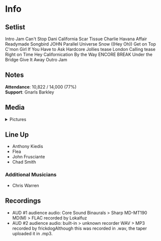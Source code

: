 # Info

## Setlist

Intro Jam
Can't Stop
Dani California
Scar Tissue
Charlie
Havana Affair
Readymade
Songbird JOHN
Parallel Universe
Snow ((Hey Oh))
Get on Top
C'mon Girl
If You Have to Ask
Hardcore Jollies tease
London Calling tease
Right on Time
Hey
Californication
By the Way
ENCORE BREAK
Under the Bridge
Give It Away
Outro Jam

## Notes

**Attendance**: 10,822 / 14,000 (77%)
<br>
**Support**: Gnarls Barkley

## Media 

<details>
  <summary>Pictures</summary>
  <!--<img alt="Setlist" title="Setlist" src="_.jpg" height="200" />
  <img alt="Clipping" title="Clipping" src="_.jpg" height="200" />
  <img alt="Flyer" title="Flyer" src="_.jpg" height="200" />-->
</details>

## Line Up

* Anthony Kiedis
* Flea
* John Frusciante
* Chad Smith

### Additional Musicians

* Chris Warren

## Recordings

* AUD #1 audience audio: Core Sound Binaurals > Sharp MD-MT190 MD(M) > FLAC recorded by Lokalfuz
* AUD #2 audience audio: built-in > unknown recorder WAV > MP3 recorded by frickdogAlthough this was recorded in .wav, the taper uploaded it in .mp3.



